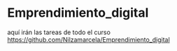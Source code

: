# Emprendimiento_digital
aquí irán las tareas de todo el curso
https://github.com/Nilzamarcela/Emprendimiento_digital
